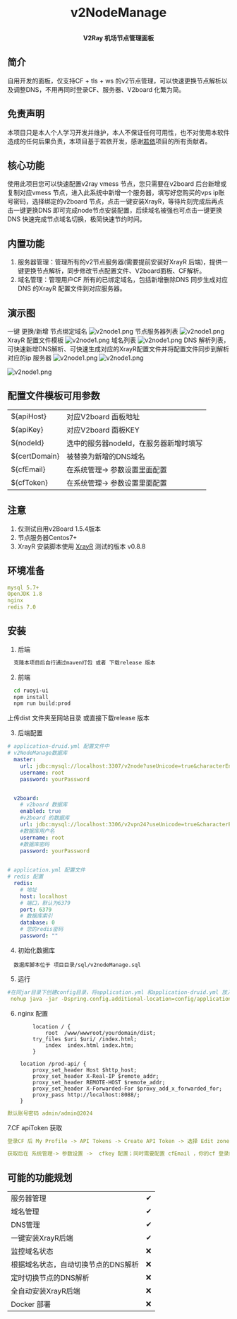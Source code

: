 
<h1 align="center" style="margin: 30px 0 30px; font-weight: bold;">v2NodeManage</h1>
<h4 align="center">V2Ray 机场节点管理面板</h4>

## 简介

自用开发的面板，仅支持CF + tls + ws 的v2节点管理，可以快速更换节点解析以及调整DNS，不用再同时登录CF、服务器、V2board 化繁为简。

## 免责声明
本项目只是本人个人学习开发并维护，本人不保证任何可用性，也不对使用本软件造成的任何后果负责，本项目基于若依开发，感谢[若依](http://ruoyi.vip/)项目的所有贡献者。
## 核心功能
使用此项目您可以快速配置v2ray vmess 节点，您只需要在v2board 后台新增或复制对应vmess 节点，进入此系统中新增一个服务器，填写好您购买的vps ip账号密码，选择绑定的v2board 节点，点击一键安装XrayR，等待片刻完成后再点击一键更换DNS 即可完成node节点安装配置，后续域名被强也可点击一键更换DNS 快速完成节点域名切换，极简快速节约时间。

## 内置功能

1.  服务器管理：管理所有的v2节点服务器(需要提前安装好XrayR 后端)，提供一键更换节点解析，同步修改节点配置文件、V2board面板、CF解析。
2.  域名管理：管理用户CF 所有的已绑定域名，包括新增删除DNS 同步生成对应DNS 的XrayR 配置文件到对应服务器。


## 演示图
一键 更换/新增 节点绑定域名
![v2node1.png](doc%2Fv2node1.png)
节点服务器列表
![v2node1.png](doc%2Fv2node2.png)
XrayR 配置文件模板
![v2node1.png](doc%2Fv2node3.png)
域名列表
![v2node1.png](doc%2Fv2node7.png)
DNS 解析列表，可快速新增DNS解析、可快速生成对应的XrayR配置文件并将配置文件同步到解析对应的ip 服务器
![v2node1.png](doc%2Fv2node8.png)
![v2node1.png](doc%2Fv2node9.png)

![v2node1.png](doc%2Fv2node10.png)

## 配置文件模板可用参数

<table>
    <tr>
        <td>${apiHost}</td>
        <td>对应V2board 面板地址</td>
    </tr>
    <tr>
        <td>${apiKey}</td>
        <td>对应V2board 面板KEY</td>
    </tr>
    <tr>
        <td>${nodeId}</td>
        <td>选中的服务器nodeId，在服务器新增时填写</td>
    </tr>
    <tr>
        <td>${certDomain}</td>
        <td>被替换为新增的DNS域名</td>
    </tr>
    <tr>
        <td>${cfEmail}</td>
        <td>在系统管理-> 参数设置里面配置</td>
    </tr>
    <tr>
        <td>${cfToken}</td>
        <td>在系统管理-> 参数设置里面配置</td>
    </tr>
   
</table>
 
## 注意

1.  仅测试自用v2Board 1.5.4版本 
2.  节点服务器Centos7+ 
3.  XrayR 安装脚本使用  [XrayR](https://github.com/XrayR-project/XrayR) 测试的版本 v0.8.8

## 环境准备
```yaml
mysql 5.7+
OpenJDK 1.8
nginx
redis 7.0
```


## 安装

1.  后端
 ```bash
   克隆本项目后自行通过maven打包 或者 下载release 版本
```
2.  前端
```bash
  cd ruoyi-ui
  npm install
  npm run build:prod
```
上传dist 文件夹至网站目录 或直接下载release 版本

3. 后端配置

```yaml
# application-druid.yml 配置文件中
# v2NodeManage数据库
  master:
    url: jdbc:mysql://localhost:3307/v2node?useUnicode=true&characterEncoding=utf8&zeroDateTimeBehavior=convertToNull&useSSL=true&serverTimezone=GMT%2B8
    username: root
    password: yourPassword


  v2board:
    # v2board 数据库
    enabled: true
    #v2board 的数据库
    url: jdbc:mysql://localhost:3306/v2vpn24?useUnicode=true&characterEncoding=utf8&zeroDateTimeBehavior=convertToNull&useSSL=true&serverTimezone=GMT%2B8
    #数据库用户名
    username: root
    #数据库密码
    password: yourPassword
    

```

```yaml
# application.yml 配置文件
# redis 配置
  redis:
    # 地址
    host: localhost
    # 端口，默认为6379
    port: 6379
    # 数据库索引
    database: 0
    # 您的redis密码
    password: ""

```
4. 初始化数据库
```angular2html
  数据库脚本位于 项目目录/sql/v2nodeManage.sql
```
5. 运行
```yaml
#在同jar目录下创建config目录，将application.yml 和application-druid.yml 放入其中，并修改对应的配置项
 nohup java -jar -Dspring.config.additional-location=config/application.yml  v2NodeManage.jar >> z.log 2>&1 &

```

6. nginx 配置
```nginx
        location / {
            root  /www/wwwroot/yourdomain/dist;
		try_files $uri $uri/ /index.html;
            index  index.html index.htm;
        }
		
	location /prod-api/ {
		proxy_set_header Host $http_host;
		proxy_set_header X-Real-IP $remote_addr;
		proxy_set_header REMOTE-HOST $remote_addr;
		proxy_set_header X-Forwarded-For $proxy_add_x_forwarded_for;
		proxy_pass http://localhost:8088/;
	}
```
```yaml
默认账号密码 admin/admin@2024
```
7.CF apiToken 获取

```yaml
登录CF 后 My Profile -> API Tokens -> Create API Token -> 选择 Edit zone DNS 项 ->Zone Resources 项下 选择 Include All zones -> createToken 完成

获取后在 系统管理-> 参数设置 ->  cfkey 配置；同时需要配置 cfEmail ，你的cf 登录邮箱

```


## 可能的功能规划

<table>
    <tr>
        <td>服务器管理</td>
        <td>✔</td>
    </tr>
    <tr>
        <td>域名管理</td>
        <td>✔</td>
    </tr>
    <tr>
        <td>DNS管理</td>
        <td>✔</td>
    </tr>
    <tr>
        <td>一键安装XrayR后端</td>
        <td>✔</td>
    </tr>
    <tr>
        <td>监控域名状态</td>
        <td>❌</td>
    </tr>
    <tr>
        <td>根据域名状态，自动切换节点的DNS解析</td>
        <td>❌</td>
    </tr>
    <tr>
        <td>定时切换节点的DNS解析</td>
        <td>❌</td>
    </tr>
    <tr>
        <td>全自动安装XrayR后端</td>
        <td>❌</td>
    </tr>
    <tr>
        <td>Docker 部署</td>
        <td>❌</td>
    </tr>
    

</table>
